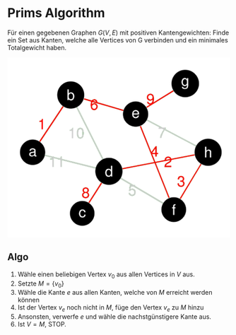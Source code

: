 # Prims Algorithm

Für einen gegebenen Graphen $G(V,E)$ mit positiven Kantengewichten:
    Finde ein Set aus Kanten, welche alle Vertices von G verbinden und ein minimales Totalgewicht haben.

![Prims Algorithm](images/minimum_spanning_tree.png)

## Algo

1. Wähle einen beliebigen Vertex $v_{0}$ aus allen Vertices in $V$ aus.
2. Setzte $M=\{v_{0}\}$
3. Wähle die Kante $e$ aus allen Kanten, welche von $M$ erreicht werden können
4. Ist der Vertex $v_{e}$ noch nicht in $M$, füge den Vertex $v_{e}$ zu $M$ hinzu
5. Ansonsten, verwerfe $e$ und wähle die nachstgünstigere Kante aus.
6. Ist $V=M$, STOP.

